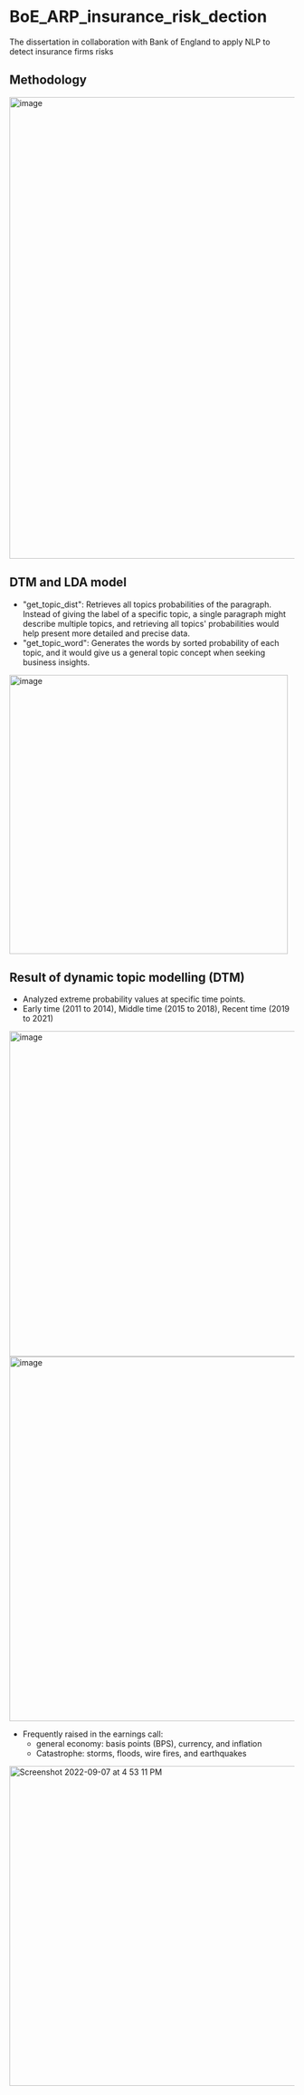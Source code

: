 # BoE_ARP_insurance_risk_dection
The dissertation in collaboration with Bank of England to apply NLP to detect insurance firms risks

## Methodology
<img width="814" alt="image" src="https://user-images.githubusercontent.com/61338647/188922377-e82457e3-8582-455e-8408-75587d0dd7e0.png">

## DTM and LDA model
- "get_topic_dist": Retrieves all topics probabilities of the paragraph. Instead of giving the label of a specific topic, a single paragraph might describe multiple topics, and retrieving all topics' probabilities would help present more detailed and precise data.
- "get_topic_word": Generates the words by sorted probability of each topic, and it would give us a general topic concept when seeking business insights.
<img width="492" alt="image" src="https://user-images.githubusercontent.com/61338647/188922579-58288aa1-6a67-40e2-9a99-f97bc4c3f39a.png">

## Result of dynamic topic modelling (DTM) 
- Analyzed extreme probability values at specific time points.
- Early time (2011 to 2014), Middle time (2015 to 2018), Recent time (2019 to 2021)
<img width="574" alt="image" src="https://user-images.githubusercontent.com/61338647/188923414-1b695027-946f-4567-91fa-e2bcfd52577e.png">
<img width="643" alt="image" src="https://user-images.githubusercontent.com/61338647/188923463-479b9263-45d4-42b9-b271-ccef1b921f9e.png">

- Frequently raised in the earnings call:
  - general economy: basis points (BPS), currency, and inflation
  - Catastrophe: storms, floods, wire fires, and earthquakes
<img width="564" alt="Screenshot 2022-09-07 at 4 53 11 PM" src="https://user-images.githubusercontent.com/61338647/188923557-ff742280-40fe-4bee-8cc9-048159550e76.png">

